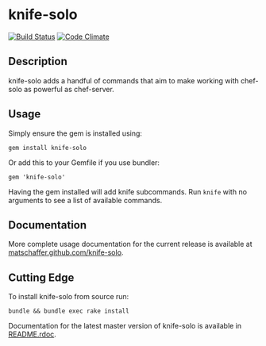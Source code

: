 # knife-solo

[<img src="https://secure.travis-ci.org/matschaffer/knife-solo.png" alt="Build Status" />](http://travis-ci.org/matschaffer/knife-solo)
[<img src="https://codeclimate.com/badge.png" alt="Code Climate" />](https://codeclimate.com/github/matschaffer/knife-solo)

## Description

knife-solo adds a handful of commands that aim to make working with chef-solo as powerful as chef-server.

## Usage

Simply ensure the gem is installed using:

    gem install knife-solo

Or add this to your Gemfile if you use bundler:

    gem 'knife-solo'

Having the gem installed will add knife subcommands. Run `knife` with no arguments to see a list of available commands.

## Documentation

More complete usage documentation for the current release is available at [matschaffer.github.com/knife-solo](http://matschaffer.github.com/knife-solo).

## Cutting Edge

To install knife-solo from source run:

    bundle && bundle exec rake install

Documentation for the latest master version of knife-solo is available in [README.rdoc](https://github.com/matschaffer/knife-solo/blob/master/README.rdoc).

